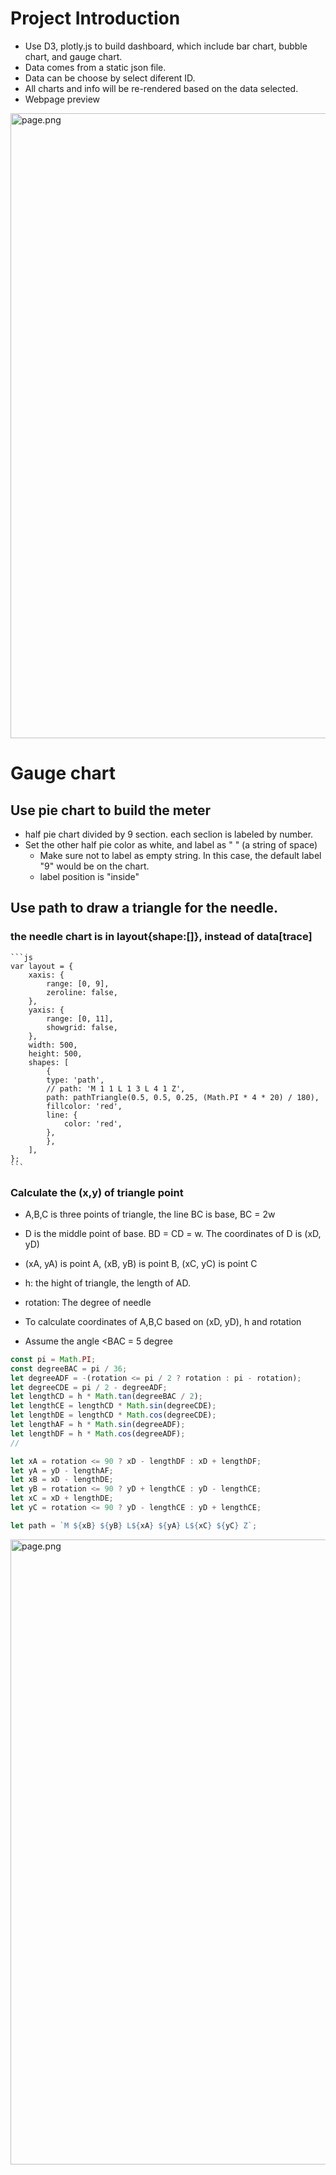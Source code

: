 # Project Introduction

- Use D3, plotly.js to build dashboard, which include bar chart, bubble chart, and gauge chart.
- Data comes from a static json file.
- Data can be choose by select diferent ID.
- All charts and info will be re-rendered based on the data selected.
- Webpage preview

<image src="images/page.png" alt="page.png" width="1000">

# Gauge chart

## Use pie chart to build the meter

- half pie chart divided by 9 section. each seclion is labeled by number.
- Set the other half pie color as white, and label as " " (a string of space)
  - Make sure not to label as empty string. In this case, the default label "9" would be on the chart.
  - label position is "inside"

## Use path to draw a triangle for the needle.

### the needle chart is in layout{shape:[]}, instead of data[trace]

    ```js
    var layout = {
        xaxis: {
            range: [0, 9],
            zeroline: false,
        },
        yaxis: {
            range: [0, 11],
            showgrid: false,
        },
        width: 500,
        height: 500,
        shapes: [
            {
            type: 'path',
            // path: 'M 1 1 L 1 3 L 4 1 Z',
            path: pathTriangle(0.5, 0.5, 0.25, (Math.PI * 4 * 20) / 180),
            fillcolor: 'red',
            line: {
                color: 'red',
            },
            },
        ],
    };
    ```

### Calculate the (x,y) of triangle point

- A,B,C is three points of triangle, the line BC is base, BC = 2w
- D is the middle point of base. BD = CD = w. The coordinates of D is (xD, yD)
- (xA, yA) is point A, (xB, yB) is point B, (xC, yC) is point C
- h: the hight of triangle, the length of AD.
- rotation: The degree of needle

- To calculate coordinates of A,B,C based on (xD, yD), h and rotation
- Assume the angle <BAC = 5 degree

```js
const pi = Math.PI;
const degreeBAC = pi / 36;
let degreeADF = -(rotation <= pi / 2 ? rotation : pi - rotation);
let degreeCDE = pi / 2 - degreeADF;
let lengthCD = h * Math.tan(degreeBAC / 2);
let lengthCE = lengthCD * Math.sin(degreeCDE);
let lengthDE = lengthCD * Math.cos(degreeCDE);
let lengthAF = h * Math.sin(degreeADF);
let lengthDF = h * Math.cos(degreeADF);
//

let xA = rotation <= 90 ? xD - lengthDF : xD + lengthDF;
let yA = yD - lengthAF;
let xB = xD - lengthDE;
let yB = rotation <= 90 ? yD + lengthCE : yD - lengthCE;
let xC = xD + lengthDE;
let yC = rotation <= 90 ? yD - lengthCE : yD + lengthCE;

let path = `M ${xB} ${yB} L${xA} ${yA} L${xC} ${yC} Z`;
```

<image src="images/triangle.png" alt="page.png" width="1000">
